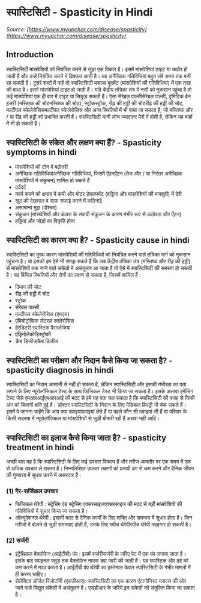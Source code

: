 # स्पास्टिसिटी - Spasticity in Hindi
_Source: [https://www.myupchar.com/disease/spasticity](https://www.myupchar.com/disease/spasticity)_

## Introduction
स्पास्टिसिटी मांसपेशियों को नियंत्रित करने से जुड़ा एक विकार है। इसमें मांसपेशियां टाइट या कठोर हो जाती हैं और उन्हें नियंत्रित करने में दिक्कत आती है। यह अनैच्छिक गतिविधियां बहुत लंबे समय तक बनी रह सकती है।
दूसरे शब्दों में कहें तो स्पास्टिसिटी मसल्स मूवमेंट (मांसपेशियों की गतिविधियां) में एक तरह की बाधा है। इसमें मांसपेशियां टाइट हो जाती हैं। यदि केंद्रीय तंत्रिका तंत्र में नसों को नुकसान पहुंचा है तो कई मांसपेशियां एक ही बार में टाइट या सिकुड़ सकती हैं। ऐसा सेरेब्रल पाल्सीसेरेब्रल पाल्सी, ट्रॉमेटिक ब्रेन इंजरी (मस्तिष्क की चोटमस्तिष्क की चोट), स्ट्रोकस्ट्रोक, रीढ़ की हड्डी की चोटरीढ़ की हड्डी की चोट, मल्टीपल स्केलेरोसिसमल्टीपल स्केलेरोसिस और अन्य स्थितियों में भी पाया जा सकता है, जो मस्तिष्क और / या रीढ़ की हड्डी को प्रभावित करती हैं। स्पास्टिसिटी यानी लोच ज्यादातर पैरों में होती है, लेकिन यह बाहों में भी हो सकती है।

## स्पास्टिसिटी के संकेत और लक्षण क्या हैं? - Spasticity symptoms in hindi
- मांसपेशियों की टोन में बढ़ोतरी
- अनैच्छिक गतिविधियांअनैच्छिक गतिविधियां, जिसमें ऐंठनऐंठन (तेज और / या निरंतर अनैच्छिक मांसपेशियों में संकुचन) शामिल हो सकते हैं
- दर्ददर्द
- कार्य करने की क्षमता में कमी और मोटर डेवलपमेंट (हड्डियां और मांसपेशियों की मजबूती) में देरी
- खुद की देखभाल व साफ सफाई करने में कठिनाई
- असामान्य मुद्रा (पॉश्चर)
- संकुचन (मांसपेशियों और कंडरा के स्थायी संकुचन के कारण गंभीर रूप से कठोरता और ऐंठन)
- हड्डियां और जोड़ों का विकृति होना

## स्पास्टिसिटी का कारण क्या है? - Spasticity cause in hindi
स्पास्टिसिटी का मुख्य कारण मांसपेशियों की गतिविधियों को नियंत्रित करने वाले तंत्रिका मार्ग को नुकसान पहुंचना है। या इसको हम ऐसे भी समझ सकते हैं कि जब केंद्रीय तंत्रिका तंत्र (मस्तिष्क और रीढ़ की हड्डी) से मांसपेशियों तक जाने वाले संकेतों में असंतुलन आ जाता है तो ऐसे में स्पास्टिसिटी की समस्या हो सकती है। यह विभिन्न स्थितियों और रोगों का लक्षण हो सकता है, जिसमें शामिल हैं :
- दिमाग की चोट
- रीढ़ की हड्डी में चोट
- स्ट्रोक
- सेरेब्रल पाल्सी
- मल्टीपल स्केलेरोसिस (एमएस)
- एमियोट्रोफिक लेटरल स्क्लेरोसिस
- हेरेडिटरी स्पास्टिक पैराप्लेजिया
- एड्रिनोलेकोडिस्ट्रोफी
- क्रैब डिजीजक्रैब डिजीज

## स्पास्टिसिटी का परीक्षण और निदान कैसे किया जा सकता है? - spasticity diagnosis in hindi
स्पास्टिसिटी का निदान आसानी से नहीं हो सकता है, लेकिन स्पास्टिसिटी और इसकी गंभीरता का पता लगाने के लिए न्यूरोलॉजिकल टेस्ट के साथ फिजिकल टेस्ट भी किया जा सकता है। इसके अलावा इमेजिंग टेस्ट जैसे एमआरआईएमआरआई की मदद से हमें यह पता चल सकता है कि स्पास्टिसिटी की वजह से किसी अंग को कितनी क्षति हुई है।
डॉक्टर स्पास्टिसिटी के निदान के लिए मेडिकल हिस्ट्री भी चेक सकते हैं। इसमें वे जानना चाहेंगे कि आप क्या दवाइयांदवाइयां लेते हैं या पहले कौन सी दवाइयां ली हैं या परिवार के किसी सदस्या में न्यूरोलॉजिकल या मांसपेशियों से जुड़ी बीमारी रही है अथवा नहीं आदि।

## स्पास्टिसिटी का इलाज कैसे किया जाता है? - spasticity treatment in hindi
अच्छी बात यह है कि स्पास्टिसिटी के लिए कई उपचार विकल्प हैं और मरीज आमतौर पर एक समय में एक से अधिक उपचार ले सकता है। निम्नलिखित उपचार लक्षणों को प्रभावी ढंग से कम करने और दैनिक जीवन की गुणवत्ता में सुधार करने में असरदार हैं :
### (1) गैर-सर्जिकल उपचार
- फिजिकल थेरेपी : स्ट्रेचिंग एंड स्ट्रेचिंग एक्सरसाइजएक्सरसाइज की मदद से बड़ी मांसपेशियों की गतिविधियों में सुधार किया जा सकता है।
- ऑक्यूपेशनल थेरेपी : इसकी मदद से दैनिक कार्यों के लिए शक्ति और समन्वय में सुधार होता है। जिन मरीजों में बोलने से जुड़ी समस्याएं होती हैं, उनके लिए स्पीच थेरेपीस्पीच थेरेपी मददगार हो सकती है।
### (2) सर्जरी
- इंट्रैथिकल बैक्लोफेन (आईटीबी) पंप : इसमें सर्जरीसर्जरी के जरिए पेट में एक पंप लगाया जाता है। इसके बाद स्पाइनल फ्लूड तक बैक्लोफेन नामक दवा जारी की जाती है। यह स्पास्टिक और दर्द को कम करने में मदद करता है। आईटीबी पंप थेरेपी का इस्तेमाल केवल स्पास्टिसिटी के गंभीर मामलों में ही करना चाहिए।
- सेलेक्टिव डॉर्जल रिजोटॉमी (एसडीआर): स्पास्टिसिटी का एक कारण एंटागोनिस्ट मसल्स की ओर जाने वाले विद्युत संकेतों में असंतुलन है। एसडीआर के जरिये इन संकेतों को संतुलित किया जा सकता है।

